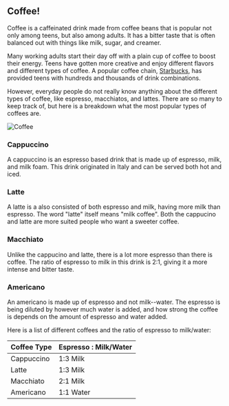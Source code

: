 <link rel="shortcut icon" type="image/x-icon" href="favicon.ico">

## Coffee!

Coffee is a caffeinated drink made from coffee beans that is popular not only among teens, but also among adults. It has a bitter taste that is often balanced out with things like milk, sugar, and creamer.

Many working adults start their day off with a plain cup of coffee to boost their energy. Teens have gotten more creative and enjoy different flavors and different types of coffee. A popular coffee chain, [Starbucks](https://www.starbucks.com/menu), has provided teens with hundreds and thousands of drink combinations. 

However, everyday people do not really know anything about the different types of coffee, like espresso, macchiatos, and lattes. There are so many to keep track of, but here is a breakdown what the most popular types of coffees are. 

![Coffee](https://static.independent.co.uk/s3fs-public/thumbnails/image/2018/04/15/16/china-coffee-cup.jpg?w968h681)

### Cappuccino

A cappuccino is an espresso based drink that is made up of espresso, milk, and milk foam. This drink originated in Italy and can be served both hot and iced. 

### Latte

A latte is a also consisted of both espresso and milk, having more milk than espresso. The word "latte" itself means "milk coffee". Both the cappucino and latte are more suited people who want a sweeter coffee.

### Macchiato
Unlike the cappucino and latte, there is a lot more espresso than there is coffee. The ratio of espresso to milk in this drink is 2:1, giving it a more intense and bitter taste.

### Americano
An americano is made up of espresso and not milk--water. The espresso is being diluted by however much water is added, and how strong the coffee is depends on the amount of espresso and water added. 

Here is a list of different coffees and the ratio of espresso to milk/water:

| Coffee Type | Espresso : Milk/Water |
|-------------|---------------------- |
| Cappuccino  |       1:3 Milk        |
| Latte       |       1:3 Milk        |
| Macchiato   |       2:1 Milk        |
| Americano   |       1:1 Water       |

